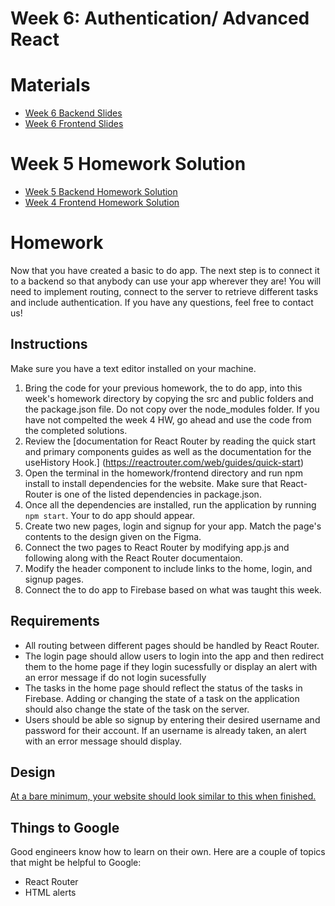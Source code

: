 
# Week 6: Authentication/ Advanced React

# Materials

- [Week 6 Backend Slides](https://docs.google.com/presentation/d/1Tdx5eecNcbTzh-zfqAhKxoNq6zOCcDbaNgryTzVrUpY/edit?usp=sharing)
- [Week 6 Frontend Slides](https://docs.google.com/presentation/d/1bM2j7-tuf_L5ugvYeFaloZi0bIqFHgiEdKHAMquKqGA/edit?usp=sharing)


# Week 5 Homework Solution

- [Week 5 Backend Homework Solution](https://github.com/tpeo/full-stack-learning-repo-fall-2021/blob/main/Week_5/homework/backend/index_solution.js)
- [Week 4 Frontend Homework Solution](https://codesandbox.io/s/to-do-complete-vrxzf?file=/src/components/Header/Header.js)

# Homework
Now that you have created a basic to do app. The next step is to connect it to a backend so that anybody can use your app wherever they are! You will need to implement routing, connect to the server to retrieve different tasks and include authentication. If you have any questions, feel free to contact us! 

## Instructions
Make sure you have a text editor installed on your machine.
1. Bring the code for your previous homework, the to do app, into this week's homework directory by copying the src and public folders and the package.json file. Do not copy over the node_modules folder. If you have not compelted the week 4 HW, go ahead and use the code from the completed solutions. 
2. Review the [documentation for React Router by reading the quick start and primary components guides as well as the documentation for the useHistory Hook.] (https://reactrouter.com/web/guides/quick-start)
3. Open the terminal in the homework/frontend directory and run npm install to install dependencies for the website. Make sure that React-Router is one of the listed dependencies in package.json. 
4. Once all the dependencies are installed, run the application by running `npm start`. Your to do app should appear.
5. Create two new pages, login and signup for your app. Match the page's contents to the design given on the Figma. 
7. Connect the two pages to React Router by modifying app.js and following along with the React Router documentaion. 
8. Modify the header component to include links to the home, login, and signup pages.
9. Connect the to do app to Firebase based on what was taught this week. 

## Requirements
- All routing between different pages should be handled by React Router.
- The login page should allow users to login into the app and then redirect them to the home page if they login sucessfully or display an alert with an error message if do not login sucessfully
- The tasks in the home page should reflect the status of the tasks in Firebase. Adding or changing the state of a task on the application should also change the state of the task on the server.
- Users should be able so signup by entering their desired username and password for their account. If an username is already taken, an alert with an error message should display. 

## Design
[At a bare minimum, your website should look similar to this when finished.](https://www.figma.com/file/EP26zpvSwnc7k7Il8PCajM/To-Do-App?node-id=0%3A1)

## Things to Google
Good engineers know how to learn on their own. Here are a couple of topics that might be helpful to Google:
- React Router
- HTML alerts

